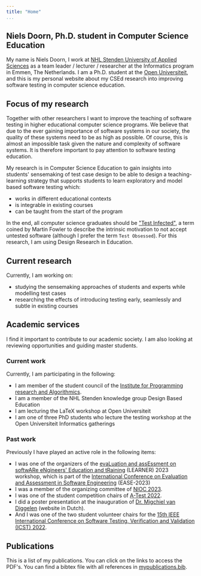 ```yaml
---
title: "Home"
...
```


## Niels Doorn, Ph.D. student in Computer Science Education

My name is Niels Doorn, I work at [NHL Stenden University of Applied Sciences](https://nhlstenden.com) as a team leader / lecturer / researcher at the Informatics program in Emmen, The Netherlands. I am a Ph.D. student at the [Open Universiteit](https://ou.nl), and this is my personal website about my CSEd research into improving software testing in computer science education.

## Focus of my research

Together with other researchers I want to improve the teaching of software testing in higher educational computer science programs. We believe that due to the ever gaining importance of software systems in our society, the quality of these systems need to be as high as possible. Of course, this is almost an impossible task given the nature and complexity of software systems. It is therefore important to pay attention to software testing education.

My research is in Computer Science Education to gain insights into students' sensemaking of test case design to be able to design a teaching-learning strategy that supports students to learn exploratory and model based software testing which:

- works in different educational contexts
- is integrable in existing courses
- can be taught from the start of the program

In the end, all computer science graduates should be ["Test Infected"](http://junit.sourceforge.net/doc/testinfected/testing.htm), a term coined by Martin Fowler to describe the intrinsic motivation to not accept untested software (although I prefer the term `Test Obsessed`).
For this research, I am using Design Research in Education.

## Current research

Currently, I am working on:

- studying the sensemaking approaches of students and experts while modelling test cases
- researching the effects of introducing testing early, seamlessly and subtle in existing courses

## Academic services

I find it important to contribute to our academic society. I am also looking at reviewing opportunities and guiding master students.

### Current work

Currently, I am participating in the following:

- I am member of the student council of the [Institute for Programming research and Algorithmics](https://ipa.win.tue.nl/).
- I am a member of the NHL Stenden knowledge group Design Based Education 
- I am lecturing the LaTeX workshop at Open Universiteit
- I am one of three PhD students who lecture the testing workshop at the Open Universiteit Informatics gatherings
 
### Past work

Previously I have played an active role in the following items:

- I was one of the organizers of the [evaLuation and assEssment on softwARe eNgineers' Education and tRaining](https://unibas3d.github.io/learner/) (LEARNER) 2023 workshop, which is part of the [International Conference on Evaluation and Assessment in Software Engineering](https://conf.researchr.org/home/ease-2023) (EASE-2023)
- I was a member of the organizing committee of [NIOC 2023](http://nioc.nl).
- I was one of the student competition chairs of [A-Test 2022](https://a-test.org/).
- I did a poster presentation at the inauguration of [Dr. Migchiel van Diggelen](https://www.nhlstenden.com/onderzoek/dr-migchiel-van-diggelen) (website in Dutch).
- And I was one of the two student volunteer chairs for the [15th IEEE International Conference on Software Testing, Verification and Validation (ICST) 2022](https://icst2022.vrain.upv.es/).

## Publications 

This is a list of my publications. You can click on the links to access the PDF's. You can find a bibtex file with all references in [mypublications.bib](mypublications.bib).

<bibtex src="mypublications.bib"></bibtex>

<div id="bibtex_display"></div>

<div class="bibtex_structure">
  <div class="sections bibtextypekey">
    <div class="section inproceedings|article|misc|phdthesis|mastersthesis|bachelorsthesis|techreport|software|book">
      <div class="sort year" extra="DESC number">
        <div class="templates"></div>
      </div>
    </div>
  </div>
</div>